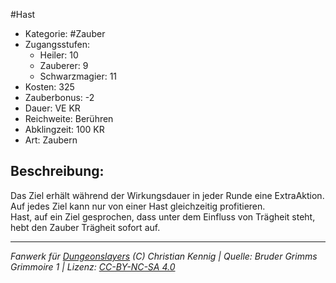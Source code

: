 #Hast  
- Kategorie: #Zauber  
- Zugangsstufen:  
  - Heiler: 10  
  - Zauberer: 9  
  - Schwarzmagier: 11  
- Kosten: 325  
- Zauberbonus: -2  
- Dauer: VE KR  
- Reichweite: Berühren  
- Abklingzeit: 100 KR  
- Art: Zaubern     

## Beschreibung:
Das Ziel erhält während der Wirkungsdauer in jeder Runde eine ExtraAktion.<br>Auf jedes Ziel kann nur von einer Hast gleichzeitig profitieren.<br>Hast, auf ein Ziel gesprochen, dass unter dem Einfluss von Trägheit steht, hebt den Zauber Trägheit sofort auf.


___
*Fanwerk für [Dungeonslayers](https://www.dungeonslayers.net/) (C) Christian Kennig | Quelle: Bruder Grimms Grimmoire 1 | Lizenz: [CC-BY-NC-SA 4.0](https://creativecommons.org/licenses/by-nc-sa/4.0/deed.de)*
